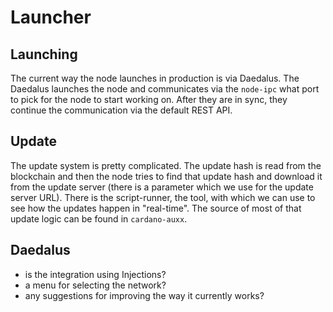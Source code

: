 # Launcher

## Launching

The current way the node launches in production is via Daedalus.
The Daedalus launches the node and communicates via the `node-ipc` what port to pick for the node to start working on.
After they are in sync, they continue the communication via the default REST API.

## Update

The update system is pretty complicated. The update hash is read from the blockchain and then the node tries to find that update hash and download it from the update server (there is a parameter which we use for the update server URL).
There is the script-runner, the tool, with which we can use to see how the updates happen in "real-time".
The source of most of that update logic can be found in `cardano-auxx`.

## Daedalus

- is the integration using Injections?
- a menu for selecting the network?
- any suggestions for improving the way it currently works?

